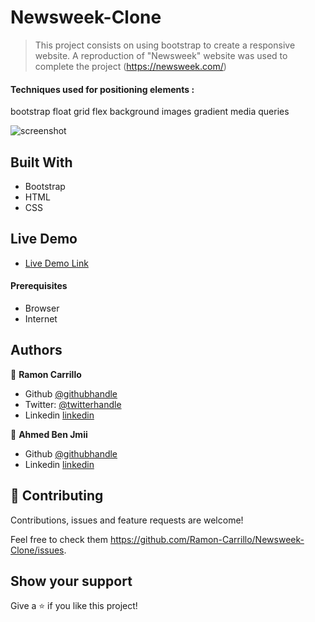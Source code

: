 # Newsweek-Clone

> This project consists on using bootstrap to create a responsive website.
> A reproduction of "Newsweek" website was used to complete the project (https://newsweek.com/)

#### Techniques used for positioning elements :

bootstrap
float
grid
flex
background images
gradient
media queries

![screenshot](./assets/img/screenshot.png)

## Built With

- Bootstrap
- HTML
- CSS

## Live Demo

- [Live Demo Link](https://5f7669572de9ee1b0e83d2cf--ecstatic-stonebraker-040780.netlify.app/)

#### Prerequisites

- Browser
- Internet

## Authors

👤 **Ramon Carrillo**

- Github [@githubhandle](https://github.com/Ramon-Carrillo)
- Twitter: [@twitterhandle](https://twitter.com/ramon_de_NL)
- Linkedin [linkedin](https://www.linkedin.com/in/ramon-carrillo-54525a1ab/)

👤 **Ahmed Ben Jmii**

- Github [@githubhandle](https://github.com/Ahmed-Benj)
- Linkedin [linkedin](https://www.linkedin.com/in/ahmed-b-05600992/)

## 🤝 Contributing

Contributions, issues and feature requests are welcome!

Feel free to check them https://github.com/Ramon-Carrillo/Newsweek-Clone/issues.

## Show your support

Give a ⭐️ if you like this project!
